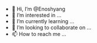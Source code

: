 - 👋 Hi, I’m @Enoshyang
- 👀 I’m interested in ...
- 🌱 I’m currently learning ...
- 💞️ I’m looking to collaborate on ...
- 📫 How to reach me ...

<!---
Enoshyang/Enoshyang is a ✨ special ✨ repository because its `README.md` (this file) appears on your GitHub profile.
You can click the Preview link to take a look at your changes.
--->

